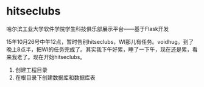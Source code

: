# hitseclubs
哈尔滨工业大学软件学院学生科技俱乐部展示平台——基于Flask开发

15年10月26号中午12点，暂时告别hitseclubs，WI那儿有任务。voidhug。到了晚上8点半，把WI的任务完成了。其实我下午好累，睡了一下午，现在还是累，看来我老了。现在开始hitseclubs。

1. 创建工程目录
2. 在根目录下创建数据库和数据库表
